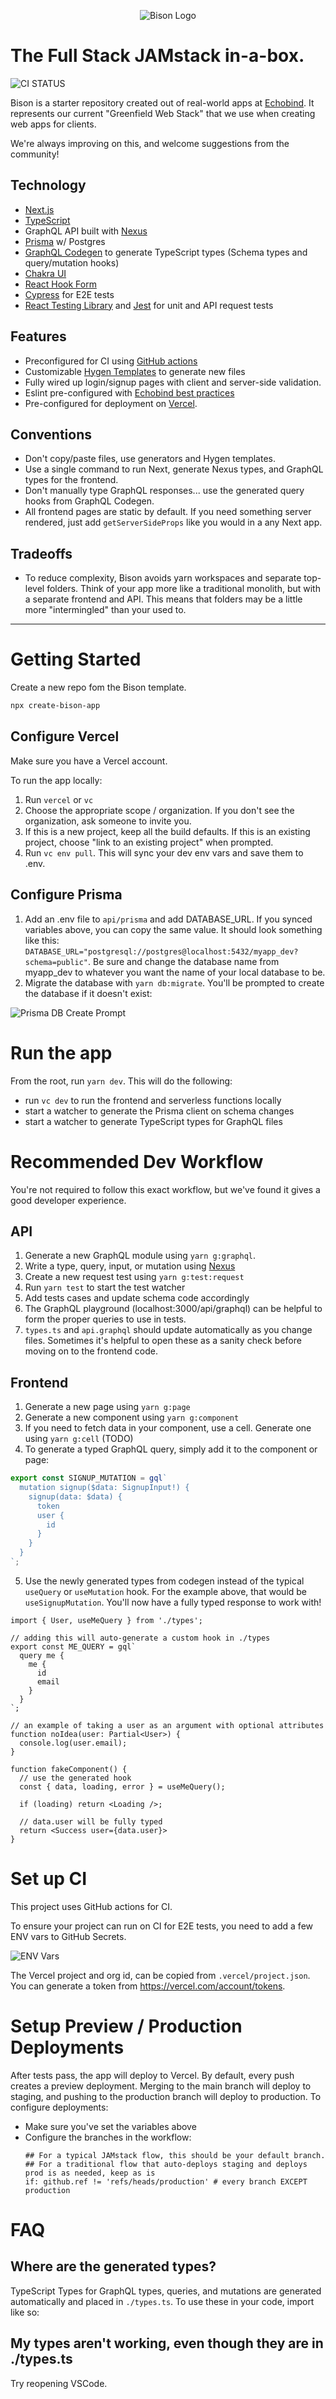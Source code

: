 <p align="center" style="text-align:center">
  <img alt="Bison Logo" src="https://user-images.githubusercontent.com/14339/89243835-f47e7c80-d5d2-11ea-8d8d-36202227d0ec.png" />
  <h1>The Full Stack JAMstack in-a-box.</h1>
  <p><img alt="CI STATUS" src="https://github.com/<OWNER>/<REPOSITORY>/workflows/main/badge.svg"/></p>
</p>

Bison is a starter repository created out of real-world apps at [Echobind](https://echobind.com). It represents our current "Greenfield Web Stack" that we use when creating web apps for clients.

We're always improving on this, and welcome suggestions from the community!

## Technology

- [Next.js](https://nextjs.org/)
- [TypeScript](https://www.typescriptlang.org/)
- GraphQL API built with [Nexus](https://nexusjs.org/)
- [Prisma](https://www.prisma.io/) w/ Postgres
- [GraphQL Codegen](https://graphql-code-generator.com/) to generate TypeScript types (Schema types and query/mutation hooks)
- [Chakra UI](https://chakra-ui.com/)
- [React Hook Form](https://react-hook-form.com/)
- [Cypress](https://www.cypress.io/) for E2E tests
- [React Testing Library](https://testing-library.com/docs/react-testing-library/intro) and [Jest](https://jestjs.io/) for unit and API request tests

## Features

- Preconfigured for CI using [GitHub actions](https://github.com/features/actions)
- Customizable [Hygen Templates](https://www.hygen.io/) to generate new files
- Fully wired up login/signup pages with client and server-side validation.
- Eslint pre-configured with [Echobind best practices](https://github.com/echobind/eslint-plugin-echobind)
- Pre-configured for deployment on [Vercel](https://vercel.io).

## Conventions

- Don't copy/paste files, use generators and Hygen templates.
- Use a single command to run Next, generate Nexus types, and GraphQL types for the frontend.
- Don't manually type GraphQL responses... use the generated query hooks from GraphQL Codegen.
- All frontend pages are static by default. If you need something server rendered, just add `getServerSideProps` like you would in a any Next app.

## Tradeoffs

- To reduce complexity, Bison avoids yarn workspaces and separate top-level folders. Think of your app more like a traditional monolith, but with a separate frontend and API. This means that folders may be a little more "intermingled" than your used to.

---

# Getting Started

Create a new repo fom the Bison template.

```sh
npx create-bison-app
```

## Configure Vercel

Make sure you have a Vercel account.

To run the app locally:

1. Run `vercel` or `vc`
1. Choose the appropriate scope / organization. If you don't see the organization, ask someone to invite you.
1. If this is a new project, keep all the build defaults. If this is an existing project, choose "link to an existing project" when prompted.
1. Run `vc env pull`. This will sync your dev env vars and save them to .env.

## Configure Prisma

1. Add an .env file to `api/prisma` and add DATABASE_URL. If you synced variables above, you can copy the same value. It should look something like this: `DATABASE_URL="postgresql://postgres@localhost:5432/myapp_dev?schema=public"`. Be sure and change the database name from myapp_dev to whatever you want the name of your local database to be.
1. Migrate the database with `yarn db:migrate`. You'll be prompted to create the database if it doesn't exist:

![Prisma DB Create Prompt](https://user-images.githubusercontent.com/14339/88480536-7e1fb180-cf24-11ea-85c9-9bed43c9dfe4.png)

# Run the app

From the root, run `yarn dev`. This will do the following:

- run `vc dev` to run the frontend and serverless functions locally
- start a watcher to generate the Prisma client on schema changes
- start a watcher to generate TypeScript types for GraphQL files

# Recommended Dev Workflow

You're not required to follow this exact workflow, but we've found it gives a good developer experience.

## API

1. Generate a new GraphQL module using `yarn g:graphql`.
1. Write a type, query, input, or mutation using [Nexus](https://nexusjs.org/guides/schema)
1. Create a new request test using `yarn g:test:request`
1. Run `yarn test` to start the test watcher
1. Add tests cases and update schema code accordingly
1. The GraphQL playground (localhost:3000/api/graphql) can be helpful to form the proper queries to use in tests.
1. `types.ts` and `api.graphql` should update automatically as you change files. Sometimes it's helpful to open these as a sanity check before moving on to the frontend code.

## Frontend

1. Generate a new page using `yarn g:page`
1. Generate a new component using `yarn g:component`
1. If you need to fetch data in your component, use a cell. Generate one using `yarn g:cell` (TODO)
1. To generate a typed GraphQL query, simply add it to the component or page:

```ts
export const SIGNUP_MUTATION = gql`
  mutation signup($data: SignupInput!) {
    signup(data: $data) {
      token
      user {
        id
      }
    }
  }
`;
```

5. Use the newly generated types from codegen instead of the typical `useQuery` or `useMutation` hook. For the example above, that would be `useSignupMutation`. You'll now have a fully typed response to work with!

```tsx
import { User, useMeQuery } from './types';

// adding this will auto-generate a custom hook in ./types
export const ME_QUERY = gql`
  query me {
    me {
      id
      email
    }
  }
`;

// an example of taking a user as an argument with optional attributes
function noIdea(user: Partial<User>) {
  console.log(user.email);
}

function fakeComponent() {
  // use the generated hook
  const { data, loading, error } = useMeQuery();

  if (loading) return <Loading />;

  // data.user will be fully typed
  return <Success user={data.user}>
}
```

# Set up CI

This project uses GitHub actions for CI.

To ensure your project can run on CI for E2E tests, you need to add a few ENV vars to GitHub Secrets.

![ENV Vars](https://user-images.githubusercontent.com/14339/89292945-228fab00-d62b-11ea-90c2-4198dfcf30f1.png)

The Vercel project and org id, can be copied from `.vercel/project.json`. You can generate a token from https://vercel.com/account/tokens.

# Setup Preview / Production Deployments

After tests pass, the app will deploy to Vercel. By default, every push creates a preview deployment. Merging to the main branch will deploy to staging, and pushing to the production branch will deploy to production. To configure deployments:

- Make sure you've set the variables above
- Configure the branches in the workflow:
  ```
  ## For a typical JAMstack flow, this should be your default branch.
  ## For a traditional flow that auto-deploys staging and deploys prod is as needed, keep as is
  if: github.ref != 'refs/heads/production' # every branch EXCEPT production
  ```

# FAQ

## Where are the generated types?

TypeScript Types for GraphQL types, queries, and mutations are generated automatically and placed in `./types.ts`. To use these in your code, import like so:

## My types aren't working, even though they are in ./types.ts

Try reopening VSCode.
